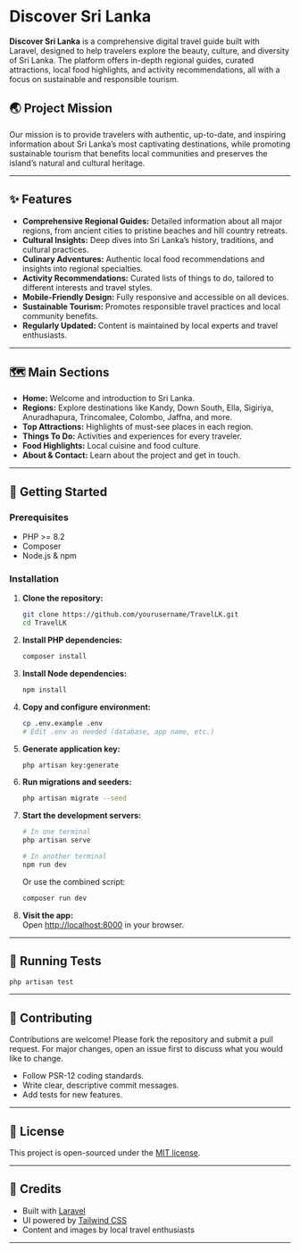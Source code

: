 # Discover Sri Lanka

**Discover Sri Lanka** is a comprehensive digital travel guide built with Laravel, designed to help travelers explore the beauty, culture, and diversity of Sri Lanka. The platform offers in-depth regional guides, curated attractions, local food highlights, and activity recommendations, all with a focus on sustainable and responsible tourism.

## 🌏 Project Mission

Our mission is to provide travelers with authentic, up-to-date, and inspiring information about Sri Lanka’s most captivating destinations, while promoting sustainable tourism that benefits local communities and preserves the island’s natural and cultural heritage.

---

## ✨ Features

- **Comprehensive Regional Guides:** Detailed information about all major regions, from ancient cities to pristine beaches and hill country retreats.
- **Cultural Insights:** Deep dives into Sri Lanka’s history, traditions, and cultural practices.
- **Culinary Adventures:** Authentic local food recommendations and insights into regional specialties.
- **Activity Recommendations:** Curated lists of things to do, tailored to different interests and travel styles.
- **Mobile-Friendly Design:** Fully responsive and accessible on all devices.
- **Sustainable Tourism:** Promotes responsible travel practices and local community benefits.
- **Regularly Updated:** Content is maintained by local experts and travel enthusiasts.

---

## 🗺️ Main Sections

- **Home:** Welcome and introduction to Sri Lanka.
- **Regions:** Explore destinations like Kandy, Down South, Ella, Sigiriya, Anuradhapura, Trincomalee, Colombo, Jaffna, and more.
- **Top Attractions:** Highlights of must-see places in each region.
- **Things To Do:** Activities and experiences for every traveler.
- **Food Highlights:** Local cuisine and food culture.
- **About & Contact:** Learn about the project and get in touch.

---

## 🚀 Getting Started

### Prerequisites

- PHP >= 8.2
- Composer
- Node.js & npm

### Installation

1. **Clone the repository:**
   ```bash
   git clone https://github.com/yourusername/TravelLK.git
   cd TravelLK
   ```

2. **Install PHP dependencies:**
   ```bash
   composer install
   ```

3. **Install Node dependencies:**
   ```bash
   npm install
   ```

4. **Copy and configure environment:**
   ```bash
   cp .env.example .env
   # Edit .env as needed (database, app name, etc.)
   ```

5. **Generate application key:**
   ```bash
   php artisan key:generate
   ```

6. **Run migrations and seeders:**
   ```bash
   php artisan migrate --seed
   ```

7. **Start the development servers:**
   ```bash
   # In one terminal
   php artisan serve

   # In another terminal
   npm run dev
   ```
   Or use the combined script:
   ```bash
   composer run dev
   ```

8. **Visit the app:**  
   Open [http://localhost:8000](http://localhost:8000) in your browser.

---

## 🧪 Running Tests

```bash
php artisan test
```

---

## 🤝 Contributing

Contributions are welcome! Please fork the repository and submit a pull request. For major changes, open an issue first to discuss what you would like to change.

- Follow PSR-12 coding standards.
- Write clear, descriptive commit messages.
- Add tests for new features.

---

## 📄 License

This project is open-sourced under the [MIT license](LICENSE).

---

## 🙏 Credits

- Built with [Laravel](https://laravel.com/)
- UI powered by [Tailwind CSS](https://tailwindcss.com/)
- Content and images by local travel enthusiasts

---
